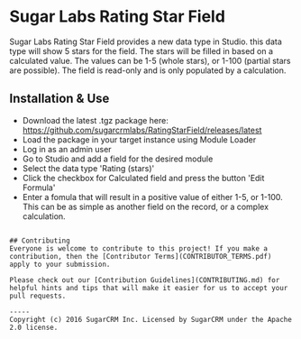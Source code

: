 # Sugar Labs Rating Star Field

Sugar Labs Rating Star Field provides a new data type in Studio. this data type will show 5 stars for the field. The stars will be filled in based on a calculated value. The values can be 1-5 (whole stars), or 1-100 (partial stars are possible). The field is read-only and is only populated by a calculation.

## Installation & Use
* Download the latest .tgz package here: https://github.com/sugarcrmlabs/RatingStarField/releases/latest
* Load the package in your target instance using Module Loader
* Log in as an admin user
* Go to Studio and add a field for the desired module
* Select the data type 'Rating (stars)'
* Click the checkbox for Calculated field and press the button 'Edit Formula'
* Enter a fomula that will result in a positive value of either 1-5, or 1-100. This can be as simple as another field on the record, or a complex calculation.
```

## Contributing
Everyone is welcome to contribute to this project! If you make a contribution, then the [Contributor Terms](CONTRIBUTOR_TERMS.pdf) apply to your submission.

Please check out our [Contribution Guidelines](CONTRIBUTING.md) for helpful hints and tips that will make it easier for us to accept your pull requests.

-----
Copyright (c) 2016 SugarCRM Inc. Licensed by SugarCRM under the Apache 2.0 license.
